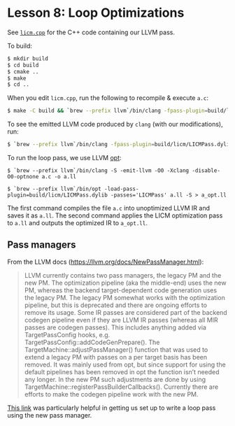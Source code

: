 # Lesson 8: Loop Optimizations

See [`licm.cpp`](./licm/licm.cpp) for the C++ code containing our LLVM pass. 


To build:
```bash
$ mkdir build
$ cd build
$ cmake ..
$ make
$ cd ..
```

When you edit `licm.cpp`, run the following to recompile & execute `a.c`:
```bash
$ make -C build && `brew --prefix llvm`/bin/clang -fpass-plugin=build/licm/LICMPass.dylib a.c
```

To see the emitted LLVM code produced by `clang` (with our modifications), run:
```bash
$ `brew --prefix llvm`/bin/clang -fpass-plugin=build/licm/LICMPass.dylib -emit-llvm -S -o - a.c
```

To run the loop pass, we use LLVM [opt](https://rocm.docs.amd.com/projects/llvm-project/en/latest/LLVM/llvm/html/CommandGuide/opt.html):
```
$ `brew --prefix llvm`/bin/clang -S -emit-llvm -O0 -Xclang -disable-O0-optnone a.c -o a.ll 

$ `brew --prefix llvm`/bin/opt -load-pass-plugin=build/licm/LICMPass.dylib -passes='LICMPass' a.ll -S > a_opt.ll
```

The first command compiles the file ```a.c``` into unoptimized LLVM IR and saves it as ```a.ll```. The second command applies the LICM optimization pass to ```a.ll``` and outputs the optimized IR to ```a_opt.ll```.

## Pass managers
From the LLVM docs (https://llvm.org/docs/NewPassManager.html):

> LLVM currently contains two pass managers, the legacy PM and the new PM. The optimization pipeline (aka the middle-end) uses the new PM, whereas the backend target-dependent code generation uses the legacy PM. The legacy PM somewhat works with the optimization pipeline, but this is deprecated and there are ongoing efforts to remove its usage. Some IR passes are considered part of the backend codegen pipeline even if they are LLVM IR passes (whereas all MIR passes are codegen passes). This includes anything added via TargetPassConfig hooks, e.g. TargetPassConfig::addCodeGenPrepare(). The TargetMachine::adjustPassManager() function that was used to extend a legacy PM with passes on a per target basis has been removed. It was mainly used from opt, but since support for using the default pipelines has been removed in opt the function isn’t needed any longer. In the new PM such adjustments are done by using TargetMachine::registerPassBuilderCallbacks(). Currently there are efforts to make the codegen pipeline work with the new PM.

[This link](https://discourse.llvm.org/t/how-to-write-a-loop-pass-using-new-pass-manager/70240) was particularly helpful in getting us set up to write a loop pass using the new pass manager.